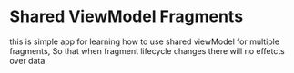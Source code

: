 # Shared ViewModel Fragments

this is simple app for learning how to use shared viewModel for multiple fragments, So that when fragment lifecycle changes there will no effetcts over data.
